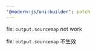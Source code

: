 ```yaml
---
'@modern-js/uni-builder': patch
---
```


fix: `output.sourcemap` not work

fix: `output.sourcemap` 不生效
